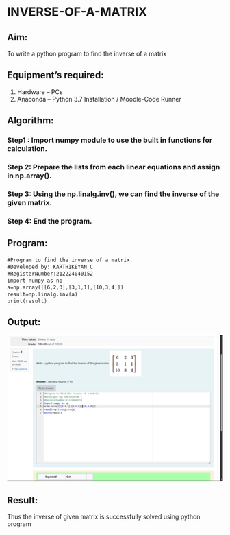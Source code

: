 # INVERSE-OF-A-MATRIX
## Aim:
To write a python program to find the inverse of a matrix
## Equipment’s required:
1. 	Hardware – PCs
2. 	Anaconda – Python 3.7 Installation / Moodle-Code Runner
## Algorithm:
### Step1 : Import numpy module to use the built in functions for calculation.
### Step 2: Prepare the lists from each linear equations and assign in np.array().
### Step 3: Using the np.linalg.inv(), we can find the inverse of the given matrix.
### Step 4: End the program.

## Program:
```
#Program to find the inverse of a matrix.
#Developed by: KARTHIKEYAN C
#RegisterNumber:212224040152
import numpy as np
a=np.array([[6,2,3],[3,1,1],[10,3,4]])
result=np.linalg.inv(a)
print(result)
```
## Output:
![Output](<Screenshot 2025-04-08 162243.png>)
## Result:
Thus the inverse of given matrix is successfully solved using python program

